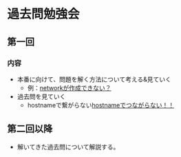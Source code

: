 # 過去問勉強会

## 第一回

### 内容
- 本番に向けて、問題を解く方法について考える&見ていく
    - 例：[networkが作成できない？](./kakomon/routing0.md)
- 過去問を見ていく
    - hostnameで繋がらない[hostnameでつながらない！！](./kakomon/container1.md)

## 第二回以降
- 解いてきた過去問について解説する。